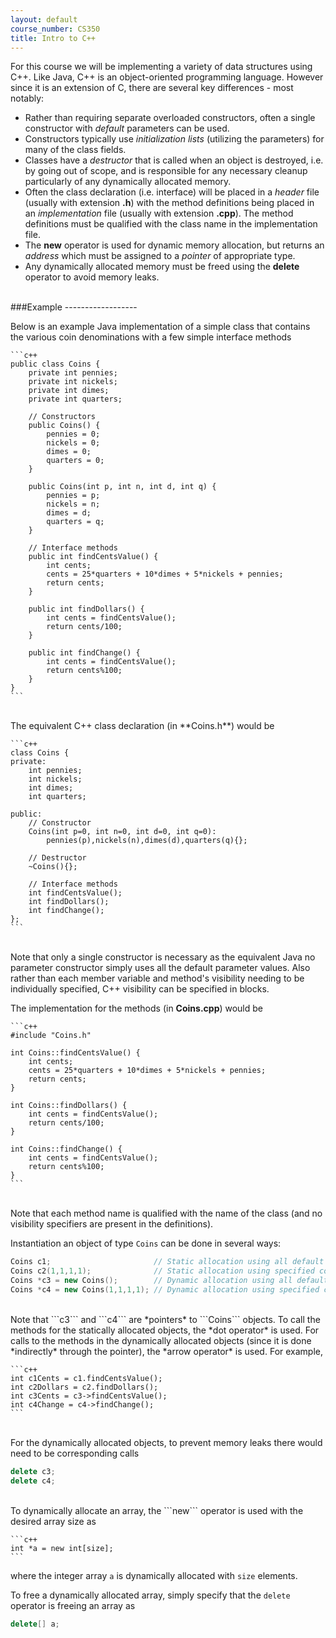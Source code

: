 ```yaml
---
layout: default
course_number: CS350
title: Intro to C++
---
```


For this course we will be implementing a variety of data structures using C++. Like Java, C++ is an object-oriented programming language. However since it is an extension of C, there are several key differences - most notably:

  - Rather than requiring separate overloaded constructors, often a single constructor with *default* parameters can be used.
  - Constructors typically use *initialization lists* (utilizing the parameters) for many of the class fields.
  - Classes have a *destructor* that is called when an object is destroyed, i.e. by going out of scope, and is responsible for any necessary cleanup particularly of any dynamically allocated memory.
  - Often the class declaration (i.e. interface) will be placed in a *header* file (usually with extension **.h**) with the method definitions being placed in an *implementation* file (usually with extension **.cpp**). The method definitions must be qualified with the class name in the implementation file.
  - The **new** operator is used for dynamic memory allocation, but returns an *address* which must be assigned to a *pointer* of appropriate type.
  - Any dynamically allocated memory must be freed using the **delete** operator to avoid memory leaks.



<br>
###Example
------------------

Below is an example Java implementation of a simple class that contains the various coin denominations with a few simple interface methods


    ```c++
    public class Coins {
        private int pennies;
        private int nickels;
        private int dimes;
        private int quarters;
    
        // Constructors
        public Coins() {
            pennies = 0;
            nickels = 0;
            dimes = 0;
            quarters = 0;
        }
    
        public Coins(int p, int n, int d, int q) {
            pennies = p;
            nickels = n;
            dimes = d;
            quarters = q;
        }
    
        // Interface methods
        public int findCentsValue() {
            int cents;    
            cents = 25*quarters + 10*dimes + 5*nickels + pennies;    
            return cents;
        }
        
        public int findDollars() {
            int cents = findCentsValue();
            return cents/100;
        }
        
        public int findChange() {
            int cents = findCentsValue();
            return cents%100;
        }
    }
    ```


<br>    
The equivalent C++ class declaration (in **Coins.h**) would be

    ```c++
    class Coins {
    private:
        int pennies;
        int nickels;
        int dimes;
        int quarters;
        
    public:
        // Constructor
        Coins(int p=0, int n=0, int d=0, int q=0):
            pennies(p),nickels(n),dimes(d),quarters(q){};
        
        // Destructor
        ~Coins(){};
        
        // Interface methods
        int findCentsValue();
        int findDollars();
        int findChange();
    };
    ```
    
<br>
Note that only a single constructor is necessary as the equivalent Java no parameter constructor simply uses all the default parameter values. Also rather than each member variable and method's visibility needing to be individually specified, C++ visibility can be specified in blocks.

The implementation for the methods (in **Coins.cpp**) would be

    ```c++
    #include "Coins.h"
    
    int Coins::findCentsValue() {
        int cents;
        cents = 25*quarters + 10*dimes + 5*nickels + pennies;
        return cents;
    }
    
    int Coins::findDollars() {
        int cents = findCentsValue();
        return cents/100;
    }
    
    int Coins::findChange() {
        int cents = findCentsValue();
        return cents%100;
    }
    ```
    
<br>    
Note that each method name is qualified with the name of the class (and no visibility specifiers are present in the definitions).

Instantiation an object of type ```Coins``` can be done in several ways:

```c++
Coins c1;                       // Static allocation using all default constructor values
Coins c2(1,1,1,1);              // Static allocation using specified constructor values
Coins *c3 = new Coins();        // Dynamic allocation using all default constructor values
Coins *c4 = new Coins(1,1,1,1); // Dynamic allocation using specified constructor values
```

<br>
Note that ```c3``` and ```c4``` are *pointers* to ```Coins``` objects. To call the methods for the statically allocated objects, the *dot operator* is used. For calls to the methods in the dynamically allocated objects (since it is done *indirectly* through the pointer), the *arrow operator* is used. For example,

    ```c++
    int c1Cents = c1.findCentsValue();
    int c2Dollars = c2.findDollars();
    int c3Cents = c3->findCentsValue();
    int c4Change = c4->findChange();
    ```

<br>
For the dynamically allocated objects, to prevent memory leaks there would need to be corresponding calls

```c++
delete c3;
delete c4;
```
    
<br>
To dynamically allocate an array, the ```new``` operator is used with the desired array size as

    ```c++
    int *a = new int[size];
    ```
    
where the integer array ```a``` is dynamically allocated with ```size``` elements.

To free a dynamically allocated array, simply specify that the ```delete``` operator is freeing an array as

```c++
delete[] a;
```

